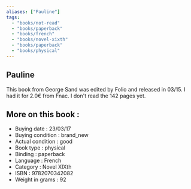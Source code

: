 ```yaml
---
aliases: ["Pauline"] 
tags: 
  - "books/not-read" 
  - "books/paperback" 
  - "books/french"
  - "books/novel-xixth"
  - "books/paperback"
  - "books/physical"
---
```



## Pauline
This book from George Sand was edited by Folio and released in 03/15. I had it for 2.0€ from Fnac. I don't read the 142 pages yet.

## More on this book :
- Buying date : 23/03/17
- Buying condition : brand_new
- Actual condition : good
- Book type : physical
- Binding : paperback
- Language : French
- Category : Novel XIXth
- ISBN : 9782070342082
- Weight in grams : 92
